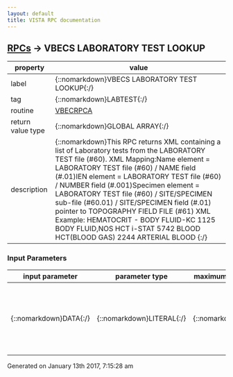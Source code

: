 ```yaml
---
layout: default
title: VISTA RPC documentation
---
```




## [RPCs](TableOfContent.md) &#8594; VBECS LABORATORY TEST LOOKUP 

 property | value 
--- | --- 
 label | {::nomarkdown}VBECS LABORATORY TEST LOOKUP{:/}
 tag | {::nomarkdown}LABTEST{:/}
 routine | [VBECRPCA](http://code.osehra.org/dox/Routine_VBECRPCA_source.html)
 return value type | {::nomarkdown}GLOBAL ARRAY{:/}
 description | {::nomarkdown}This RPC returns XML containing a list of Laboratory tests from the LABORATORY TEST file (#60). XML Mapping:Name element =          LABORATORY TEST file (#60) / NAME field (#.01)IEN element =           LABORATORY TEST file (#60) / NUMBER field (#.001)Specimen element =      LABORATORY TEST file (#60) / SITE/SPECIMEN                         sub-file (#60.01) / SITE/SPECIMEN field (#.01)                        pointer to TOPOGRAPHY FIELD FILE (#61) XML Example:<LabTests>    <LabTest>        <Name>HEMATOCRIT - BODY FLUID-KC</Name>        <IEN>1125</IEN>        <Specimen>BODY FLUID,NOS</Specimen>    </LabTest>    <LabTest>        <Name>HCT i-STAT</Name>        <IEN>5742</IEN>        <Specimen>BLOOD</Specimen>    </LabTest>    <LabTest>        <Name>HCT(BLOOD GAS)</Name>        <IEN>2244</IEN>        <Specimen>ARTERIAL BLOOD</Specimen>    </LabTest></LabTests>{:/}

### Input Parameters

| input parameter | parameter type | maximum data length | required | description | 
| --- | --- | --- | --- | --- | 
| {::nomarkdown}DATA{:/} | {::nomarkdown}LITERAL{:/} | {::nomarkdown}999{:/} | {::nomarkdown}true{:/} | {::nomarkdown}The DATA input parameter represents a Lab Test name used to search for potential matches in file 60.{:/} | 




 Generated on January 13th 2017, 7:15:28 am
